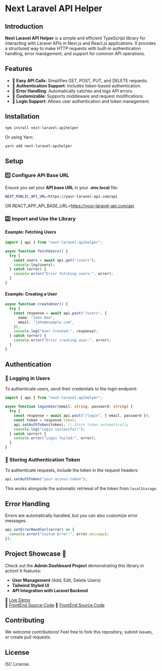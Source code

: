# Next Laravel API Helper

## Introduction
**Next Laravel API Helper** is a simple and efficient TypeScript library for interacting with Laravel APIs in Next.js and React.js applications. It provides a structured way to make HTTP requests with built-in authentication handling, error management, and support for common API operations.

## Features
- 🔹 **Easy API Calls**: Simplifies GET, POST, PUT, and DELETE requests.
- 🔹 **Authentication Support**: Includes token-based authentication.
- 🔹 **Error Handling**: Automatically catches and logs API errors.
- 🔹 **Customizable**: Supports middleware and request modifications.
- 🔹 **Login Support**: Allows user authentication and token management.

## Installation
```sh
npm install next-laravel-apihelper
```
Or using Yarn:
```sh
yarn add next-laravel-apihelper
```

## Setup
### 1️⃣ Configure API Base URL
Ensure you set your **API base URL** in your **.env.local** file:
```sh
NEXT_PUBLIC_API_URL=https://your-laravel-api.com/api
```
OR 
REACT_APP_API_BASE_URL=https://your-laravel-api.com/api

### 2️⃣ Import and Use the Library
#### Example: Fetching Users
```ts
import { api } from "next-laravel-apihelper";

async function fetchUsers() {
  try {
    const users = await api.get("/users");
    console.log(users);
  } catch (error) {
    console.error("Error fetching users:", error);
  }
}
```

#### Example: Creating a User
```ts
async function createUser() {
  try {
    const response = await api.post("/users", {
      name: "John Doe",
      email: "john@example.com",
    });
    console.log("User Created:", response);
  } catch (error) {
    console.error("Error creating user:", error);
  }
}
```

## Authentication
### 🔐 Logging in Users
To authenticate users, send their credentials to the login endpoint:
```ts
import { api } from "next-laravel-apihelper";

async function loginUser(email: string, password: string) {
  try {
    const response = await api.post("/login", { email, password });
    const token = response.token;
    api.setAuthToken(token); // Store token automatically
    console.log("Login successful!");
  } catch (error) {
    console.error("Login failed:", error);
  }
}
```

### 📌 Storing Authentication Token
To authenticate requests, include the token in the request headers:
```ts
api.setAuthToken("your-access-token");
```
This works alongside the automatic retrieval of the token from `localStorage`.

## Error Handling
Errors are automatically handled, but you can also customize error messages:
```ts
api.setErrorHandler((error) => {
  console.error("Custom Error:", error.message);
});
```

## Project Showcase 🎉
Check out the **Admin Dashboard Project** demonstrating this library in action! It features:
- **User Management** (Add, Edit, Delete Users)
- **Tailwind Styled UI**
- **API Integration with Laravel Backend**

🔗 [Live Demo](https://admin-dashboard-project-w4rw.onrender.com)  
📂 [FrontEnd Source Code](https://github.com/okoloemeka37/Admin-Dashboard-Project)
📂 [FrontEnd Source Code](https://github.com/okoloemeka37/laravel-backend-for-Admin-Dashboard-Project)     

## Contributing
We welcome contributions! Feel free to fork this repository, submit issues, or create pull requests.

## License
ISC License.

